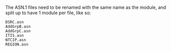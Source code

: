 The ASN.1 files need to be renamed with the same name as the module, and split up to have 1 module per file, like so:

```
DSRC.asn
AddGrpB.asn
AddGrpC.asn
ITIS.asn
NTCIP.asn
REGION.asn
```